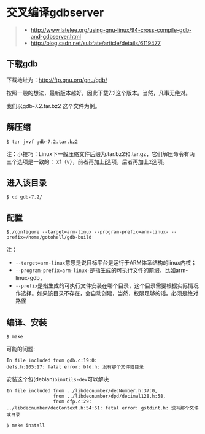 # 交叉编译gdbserver

> * http://www.latelee.org/using-gnu-linux/94-cross-compile-gdb-and-gdbserver.html
> * http://blog.csdn.net/subfate/article/details/6119477

## 下载gdb

下载地址为：http://ftp.gnu.org/gnu/gdb/

按照一般的想法，最新版本越好，因此下载7.2这个版本。当然，凡事无绝对。

我们以gdb-7.2.tar.bz2 这个文件为例。

## 解压缩

    $ tar jxvf gdb-7.2.tar.bz2

注：小技巧：Linux下一般压缩文件后缀为.tar.bz2和.tar.gz，它们解压命令有两三个选项是一致的：
xf（v），前者再加上j选项，后者再加上z选项。

## 进入该目录

    $ cd gdb-7.2/

## 配置

    $./configure --target=arm-linux --program-prefix=arm-linux- --prefix=/home/gotohell/gdb-build

注：
* `--target=arm-linux`意思是说目标平台是运行于ARM体系结构的linux内核；
* `--program-prefix=arm-linux-`是指生成的可执行文件的前缀，比如arm-linux-gdb，
* `--prefix`是指生成的可执行文件安装在哪个目录，这个目录需要根据实际情况作选择。如果该目录不存在，会自动创建，当然，权限足够的话。必须是绝对路径

## 编译、安装

    $ make

可能的问题:
```
In file included from gdb.c:19:0:
defs.h:105:17: fatal error: bfd.h: 没有那个文件或目录
```
安装这个包(debian)`binutils-dev`可以解决

```
In file included from ../libdecnumber/decNumber.h:37:0,
                 from ../libdecnumber/dpd/decimal128.h:58,
                 from dfp.c:29:
../libdecnumber/decContext.h:54:61: fatal error: gstdint.h: 没有那个文件或目录

```



    $ make install